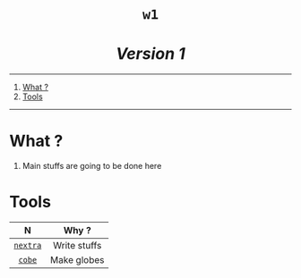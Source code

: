 <h1 align="center"><code>w1</code></h1>
<h1 align="center"><i>Version 1</i></h1>

----
1. [What ?](#what-)
2. [Tools](#tools)

----

# What ?

1. Main stuffs are going to be done here 

# Tools 

N | Why ?
:--: | :--:
[`nextra`](https://nextra.site/) | Write stuffs
[`cobe`](https://cobe.vercel.app/) | Make globes

